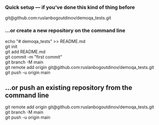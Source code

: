 <h3>Quick setup — if you’ve done this kind of thing before</h3>
<p>git@github.com:ruslanbogoutdinov/demoqa_tests.git</p>
<h3>…or create a new repository on the command line</h3>
echo "# demoqa_tests" >> README.md<br>
git init<br>
git add README.md<br>
git commit -m "first commit"<br>
git branch -M main<br>
git remote add origin git@github.com:ruslanbogoutdinov/demoqa_tests.git<br>
git push -u origin main<br>
<h2>…or push an existing repository from the command line</h2>
git remote add origin git@github.com:ruslanbogoutdinov/demoqa_tests.git<br>
git branch -M main<br>
git push -u origin main<br>
